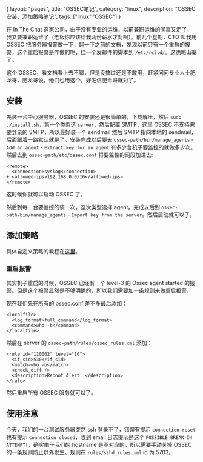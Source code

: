 {
layout: "pages",
title: "OSSEC笔记",
category: "linux",
description: "OSSEC安装、添加策略笔记",
tags: ["linux","OSSEC"]
}

在 In The Chat 这家公司，由于没有专业的运维，以前兼职运维的同事又走了，我又要兼职运维了（老板你应该给我两份薪水才对啊）。前几个星期，CTO 叫我用 OSSEC 把服务器报警做一下，翻一下之前的文档，发现以前只有一个重启的报警，这个重启报警是咋做的呢，挂一个发邮件的脚本到 `/etc/rc3.d/`。这也略山寨了。

这个 OSSEC，看文档看上去不错，但是没搞过还是不敢用，赶紧问问专业人士肥龙哥，肥龙哥说，他们也用这个。好吧信肥龙哥就对了。

## 安装

先装一台中心服务器，OSSEC 的安装还是很简单的，下载解压，然后 `sudo ./install.sh`，第一个类型选 `server`，然后配置 SMTP，这里 OSSEC 不支持需要登录的 SMTP，所以最好装一个 sendmail 然后 SMTP 指向本地的 sendmail，后面跟着一路默认就是了。安装完成以后要去 `ossec-path/bin/manage_agents` - `Add an agent` - `Extract key for an agent` 有多少台机子要监控的就做多少次。然后去到 `ossec-path/etc/ossec.conf` 将要监控的网段加进去:

```{xml}
<remote>
  <connection>syslog</connection>
+ <allowed-ips>192.168.0.0/16</allowed-ips>
</remote>
```

这时候你就可以启动 OSSEC 了。

然后到每一台要监控的装一次，这次类型选择 agent。完成以后到 `ossec-path/bin/manage_agents` - `Import key from the server`。然后启动就可以了。

## 添加策略

具体自定义策略的教程在[这里](http://ossec-docs.readthedocs.org/en/latest/manual/rules-decoders/create-custom.html)。

### 重启报警

其实机子重启的时候，OSSEC 已经有一个 level-3 的 Ossec agent started 的报警。但是这个报警显然是不够明确的，所以我们需要加一条规则来做重启报警，

现在我们先在所有的 ossec.conf 差不多最后添加：

```{xml}
<localfile>
  <log_format>full_command</log_format>
  <command>who -b</command>
</localfile>
```

然后在 server 的 `ossec-path/rules/ossec_rules.xml` 添加：

```{xml}
<rule id="110002" level="10">
  <if_sid>530</if_sid>
  <match>who -b</match>
  <check_diff />
  <description>Reboot Alert. </description>
</rule>
```

然后重启所有 OSSEC 服务就可以了。

## 使用注意

今天，我们的一台测试服务器突然 ssh 登录不了，错误有提示 `connection reset` 也有提示 `connection closed`，收到 email 日志提示是这个 `POSSIBLE BREAK-IN ATTEMPT!`，确实由于我们的 hostname 是不对应的，所以需要手动关掉 OSSEC 的一条规则防止以外发生。规则在 `rules/sshd_rules.xml` id 为 5703。
